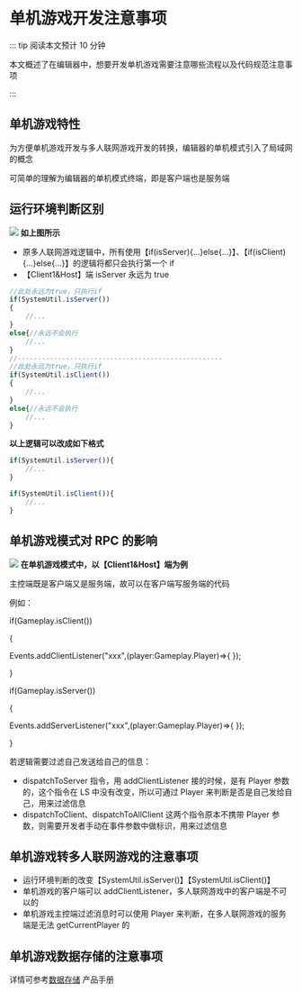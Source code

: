 # 单机游戏开发注意事项

::: tip 阅读本文预计 10 分钟 

本文概述了在编辑器中，想要开发单机游戏需要注意哪些流程以及代码规范注意事项

:::

## 单机游戏特性

为方便单机游戏开发与多人联网游戏开发的转换，编辑器的单机模式引入了局域网的概念

可简单的理解为编辑器的单机模式终端，即是客户端也是服务端

## 运行环境判断区别
![](https://cdn.233xyx.com/athena/online/21986df277754b669435b129ca544991_11843124.webp)
**如上图所示**

- 原多人联网游戏逻辑中，所有使用【if(isServer){...}else{...}】、【if(isClient){...}else{...}】的逻辑将都只会执行第一个 if
- 【Client1&Host】端 isServer 永远为 true

```ts
//此处永远为true，只执行if
if(SystemUtil.isServer())
{
    //...
}
else{//永远不会执行
    //...
}
//---------------------------------------------------
//此处永远为true，只执行if
if(SystemUtil.isClient())
{
    //...
}
else{//永远不会执行
    //...
}
```

**以上逻辑可以改成如下格式**

```ts
if(SystemUtil.isServer()){
    //...
}

if(SystemUtil.isClient()){
    //...
}
```

## 单机游戏模式对 RPC 的影响
![](https://cdn.233xyx.com/athena/online/f1541ec971e343ae95db36bf2967c0ec_11843125.webp)
**在单机游戏模式中，以【Client1&Host】端为例**

主控端既是客户端又是服务端，故可以在客户端写服务端的代码

例如：

if(Gameplay.isClient())

{

Events.addClientListener("xxx",(player:Gameplay.Player)=>{ });

}

if(Gameplay.isServer())

{

Events.addServerListener("xxx",(player:Gameplay.Player)=>{ });

}

若逻辑需要过滤自己发送给自己的信息：

- dispatchToServer 指令，用 addClientListener 接的时候，是有 Player 参数的，这个指令在 LS 中没有改变，所以可通过 Player 来判断是否是自己发给自己，用来过滤信息
- dispatchToClient、dispatchToAllClient 这两个指令原本不携带 Player 参数，则需要开发者手动在事件参数中做标识，用来过滤信息

## 

## 单机游戏转多人联网游戏的注意事项

- 运行环境判断的改变【SystemUtil.isServer()】【SystemUtil.isClient()】
- 单机游戏的客户端可以 addClientListener，多人联网游戏中的客户端是不可以的
- 单机游戏主控端过滤消息时可以使用 Player 来判断，在多人联网游戏的服务端是无法 getCurrentPlayer 的

## 单机游戏数据存储的注意事项

详情可参考[数据存储](https://docs.ark.online/Scripting/DataStorage.html) 产品手册
